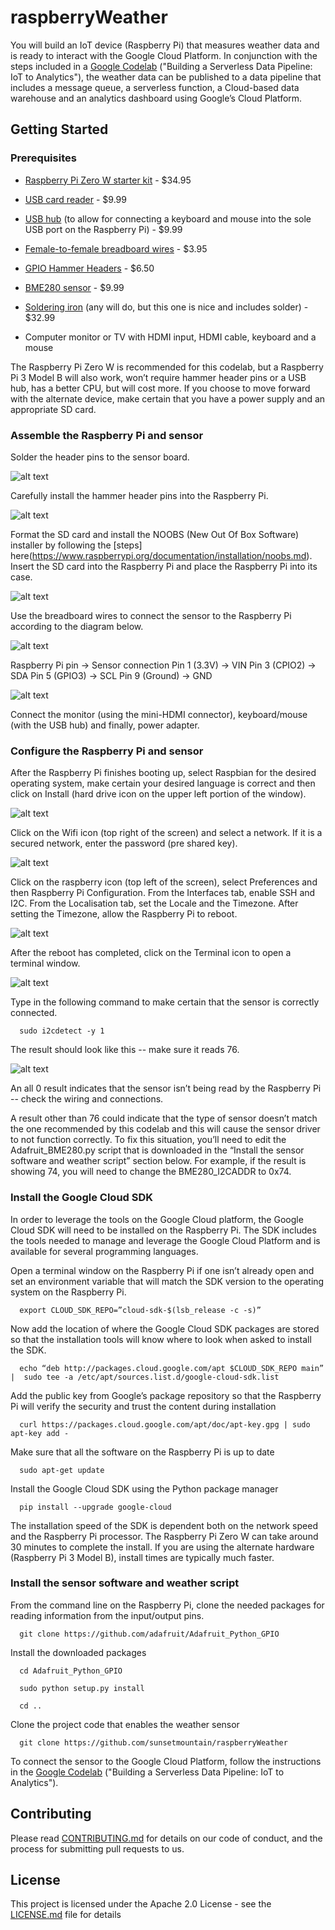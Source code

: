 # raspberryWeather

You will build an IoT device (Raspberry Pi) that measures weather data and is ready to interact with the Google Cloud Platform. In conjunction with the steps included in a [Google Codelab](https://codelabs.developers.google.com/) ("Building a Serverless Data Pipeline: IoT to Analytics"), the weather data can be published to a data pipeline that includes a message queue, a serverless function, a Cloud-based data warehouse and an analytics dashboard using Google’s Cloud Platform.

## Getting Started

### Prerequisites

* [Raspberry Pi Zero W starter kit](https://www.canakit.com/raspberry-pi-zero-wireless.html) - $34.95

* [USB card reader](https://www.amazon.com/Anker-Portable-Reader-RS-MMC-Micro/dp/B006T9B6R2) - $9.99

* [USB hub](https://www.walmart.com/ip/Anker-Ultra-Slim-4-Port-USB-3-0-Data-Hub/178554397) (to allow for connecting a keyboard and mouse into the sole USB port on the Raspberry Pi) - $9.99

* [Female-to-female breadboard wires](https://www.adafruit.com/product/266) - $3.95

* [GPIO Hammer Headers](https://www.adafruit.com/product/3413) - $6.50

* [BME280 sensor](https://www.amazon.com/gp/product/B0118XCKTG/) - $9.99

* [Soldering iron](https://www.amazon.com/gp/product/B074V28ZVS/) (any will do, but this one is nice and includes solder) - $32.99

* Computer monitor or TV with HDMI input, HDMI cable, keyboard and a mouse

The Raspberry Pi Zero W is recommended for this codelab, but a Raspberry Pi 3 Model B will also work, won’t require hammer header pins or a USB hub, has a better CPU, but will cost more. If you choose to move forward with the alternate device, make certain that you have a power supply and an appropriate SD card.

### Assemble the Raspberry Pi and sensor

Solder the header pins to the sensor board. 

![alt text](screenshots/pins.png "Solder the header pins to the sensor board")

Carefully install the hammer header pins into the Raspberry Pi.

![alt text](screenshots/headerpins.png "Carefully install the hammer header pins")

Format the SD card and install the NOOBS (New Out Of Box Software) installer by following the [steps] here(https://www.raspberrypi.org/documentation/installation/noobs.md). Insert the SD card into the Raspberry Pi and place the Raspberry Pi into its case.

![alt text](screenshots/case.png "Place the Raspberry Pi into its case")

Use the breadboard wires to connect the sensor to the Raspberry Pi according to the diagram below.

![alt text](screenshots/wiring.png "Connect the sensor to the Raspberry Pi")

Raspberry Pi pin -> Sensor connection
Pin 1 (3.3V) -> VIN
Pin 3 (CPIO2) -> SDA
Pin 5 (GPIO3) -> SCL
Pin 9 (Ground) -> GND

![alt text](screenshots/assembly.png "Completed assembly")

Connect the monitor (using the mini-HDMI connector), keyboard/mouse (with the USB hub) and finally, power adapter. 

### Configure the Raspberry Pi and sensor

After the Raspberry Pi finishes booting up, select Raspbian for the desired operating system, make certain your desired language is correct and then click on Install (hard drive icon on the upper left portion of the window).

![alt text](screenshots/raspbian.png "Install Raspbian")

Click on the Wifi icon (top right of the screen) and select a network. If it is a secured network, enter the password (pre shared key).

![alt text](screenshots/wifi.png "Select your wifi network and enter the password")

Click on the raspberry icon (top left of the screen), select Preferences and then Raspberry Pi Configuration. From the Interfaces tab, enable SSH and I2C. From the Localisation tab, set the Locale and the Timezone. After setting the Timezone, allow the Raspberry Pi to reboot.

![alt text](screenshots/settings.png "Set the preferences")

After the reboot has completed, click on the Terminal icon to open a terminal window. 

![alt text](screenshots/terminal.png "Open a terminal window")

Type in the following command to make certain that the sensor is correctly connected.

```
  sudo i2cdetect -y 1
```

The result should look like this -- make sure it reads 76.

![alt text](screenshots/detect.png "Check the sensor connection")

An all 0 result indicates that the sensor isn’t being read by the Raspberry Pi -- check the wiring and connections. 

A result other than 76 could indicate that the type of sensor doesn’t match the one recommended by this codelab and this will cause the sensor driver to not function correctly. To fix this situation, you’ll need to edit the Adafruit_BME280.py script that is downloaded in the “Install the sensor software and weather script” section below. For example, if the result is showing 74, you will need to change the BME280_I2CADDR to 0x74.

### Install the Google Cloud SDK

In order to leverage the tools on the Google Cloud platform, the Google Cloud SDK will need to be installed on the Raspberry Pi. The SDK includes the tools needed to manage and leverage the Google Cloud Platform and is available for several programming languages.

Open a terminal window on the Raspberry Pi if one isn’t already open and set an environment variable that will match the SDK version to the operating system on the Raspberry Pi.

```
  export CLOUD_SDK_REPO=”cloud-sdk-$(lsb_release -c -s)”
```

Now add the location of where the Google Cloud SDK packages are stored so that the installation tools will know where to look when asked to install the SDK.

```
  echo “deb http://packages.cloud.google.com/apt $CLOUD_SDK_REPO main” |  sudo tee -a /etc/apt/sources.list.d/google-cloud-sdk.list
```

Add the public key from Google’s package repository so that the Raspberry Pi will verify the security and trust the content during installation

```
  curl https://packages.cloud.google.com/apt/doc/apt-key.gpg | sudo apt-key add -
```

Make sure that all the software on the Raspberry Pi is up to date

```
  sudo apt-get update
```

Install the Google Cloud SDK using the Python package manager

```
  pip install --upgrade google-cloud
```

The installation speed of the SDK is dependent both on the network speed and the Raspberry Pi processor. The Raspberry Pi Zero W can take around 30 minutes to complete the install. If you are using the alternate hardware (Raspberry Pi 3 Model B), install times are typically much faster.


### Install the sensor software and weather script


From the command line on the Raspberry Pi, clone the needed packages for reading information from the input/output pins.

```
  git clone https://github.com/adafruit/Adafruit_Python_GPIO
```

Install the downloaded packages

```
  cd Adafruit_Python_GPIO

  sudo python setup.py install

  cd ..
```

Clone the project code that enables the weather sensor

```
  git clone https://github.com/sunsetmountain/raspberryWeather
```

To connect the sensor to the Google Cloud Platform, follow the instructions in the [Google Codelab](https://codelabs.developers.google.com/) ("Building a Serverless Data Pipeline: IoT to Analytics").

## Contributing

Please read [CONTRIBUTING.md](CONTRIBUTING.md) for details on our code of conduct, and the process for submitting pull requests to us.

## License

This project is licensed under the Apache 2.0 License - see the [LICENSE.md](LICENSE.md) file for details
